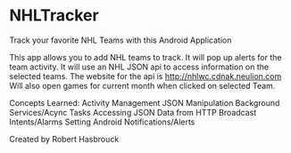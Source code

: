 # NHLTracker
Track your favorite NHL Teams with this Android Application

This app allows you to add NHL teams to track.  It will pop up alerts for the team activity.  It will use an NHL JSON api to 
access information on the selected teams.  The website for the api is http://nhlwc.cdnak.neulion.com  Will also open games for current month when clicked on selected Team.

Concepts Learned:
Activity Management
JSON Manipulation
Background Services/Acync Tasks
Accessing JSON Data from HTTP
Broadcast Intents/Alarms
Setting Android Notifications/Alerts

Created by Robert Hasbrouck
